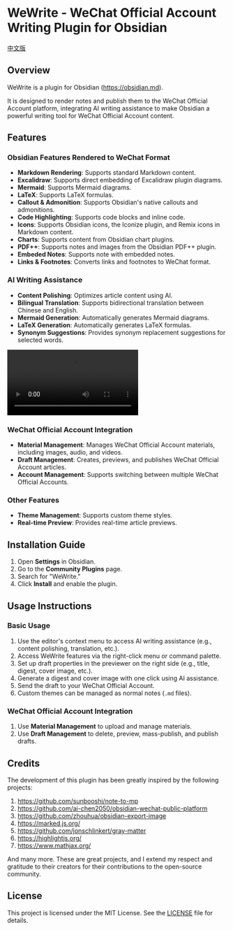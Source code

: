 # WeWrite - WeChat Official Account Writing Plugin for Obsidian 

[中文版](README.md)

## Overview

WeWrite is a plugin for Obsidian (https://obsidian.md). 

It is designed to render notes and publish them to the WeChat Official Account platform, integrating AI writing assistance to make Obsidian a powerful writing tool for WeChat Official Account content.

## Features

### Obsidian Features Rendered to WeChat Format
- **Markdown Rendering**: Supports standard Markdown content.
- **Excalidraw**: Supports direct embedding of Excalidraw plugin diagrams.
- **Mermaid**: Supports Mermaid diagrams.
- **LaTeX**: Supports LaTeX formulas.
- **Callout & Admonition**: Supports Obsidian's native callouts and admonitions.
- **Code Highlighting**: Supports code blocks and inline code.
- **Icons**: Supports Obsidian icons, the Iconize plugin, and Remix icons in Markdown content.
- **Charts**: Supports content from Obsidian chart plugins.
- **PDF++**: Supports notes and images from the Obsidian PDF++ plugin.
- **Embeded Notes**: Supports note with embedded notes.
- **Links & Footnotes**: Converts links and footnotes to WeChat format.

### AI Writing Assistance
- **Content Polishing**: Optimizes article content using AI.
- **Bilingual Translation**: Supports bidirectional translation between Chinese and English.
- **Mermaid Generation**: Automatically generates Mermaid diagrams.
- **LaTeX Generation**: Automatically generates LaTeX formulas.
- **Synonym Suggestions**: Provides synonym replacement suggestions for selected words.

<video controls src="ai-aided-writing.mp4" title="AI Writing Assistance"></video>


### WeChat Official Account Integration
- **Material Management**: Manages WeChat Official Account materials, including images, audio, and videos.
- **Draft Management**: Creates, previews, and publishes WeChat Official Account articles.
- **Account Management**: Supports switching between multiple WeChat Official Accounts.

### Other Features
- **Theme Management**: Supports custom theme styles.
- **Real-time Preview**: Provides real-time article previews.

## Installation Guide

1. Open **Settings** in Obsidian.
2. Go to the **Community Plugins** page.
3. Search for "WeWrite."
4. Click **Install** and enable the plugin.

## Usage Instructions

### Basic Usage
1. Use the editor's context menu to access AI writing assistance (e.g., content polishing, translation, etc.).
2. Access WeWrite features via the right-click menu or command palette.
3. Set up draft properties in the previewer on the right side (e.g., title, digest, cover image, etc.).
4. Generate a digest and cover image with one click using AI assistance.
5. Send the draft to your WeChat Official Account.
6. Custom themes can be managed as normal notes (`.md` files).

### WeChat Official Account Integration
1. Use **Material Management** to upload and manage materials.
2. Use **Draft Management** to delete, preview, mass-publish, and publish drafts.

## Credits

The development of this plugin has been greatly inspired by the following projects:
1. https://github.com/sunbooshi/note-to-mp
2. https://github.com/ai-chen2050/obsidian-wechat-public-platform
3. https://github.com/zhouhua/obsidian-export-image
4. https://marked.js.org/
5. https://github.com/jonschlinkert/gray-matter
6. https://highlightjs.org/
7. https://www.mathjax.org/

And many more. These are great projects, and I extend my respect and gratitude to their creators for their contributions to the open-source community.

## License

This project is licensed under the MIT License. See the [LICENSE](LICENSE) file for details.

